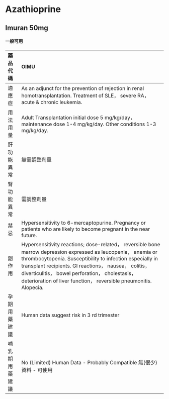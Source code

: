 # Azathioprine

## Imuran 50mg

#### 一般可用

| 藥品代碼       | OIMU                                                                                                                                                                                                                                                                                                                                                         |
|:---------------|:-------------------------------------------------------------------------------------------------------------------------------------------------------------------------------------------------------------------------------------------------------------------------------------------------------------------------------------------------------------|
| 適應症         | As an adjunct for the prevention of rejection in renal homotransplantation. Treatment of SLE， severe RA， acute & chronic leukemia.                                                                                                                                                                                                                         |
| 用法用量       | Adult Transplantation initial dose 5 mg/kg/day， maintenance dose 1-4 mg/kg/day. Other conditions 1-3 mg/kg/day.                                                                                                                                                                                                                                             |
| 肝功能異常     | 無需調整劑量                                                                                                                                                                                                                                                                                                                                                 |
| 腎功能異常     | 需調整劑量                                                                                                                                                                                                                                                                                                                                                   |
| 禁忌           | Hypersensitivity to 6-mercaptopurine. Pregnancy or patients who are likely to become pregnant in the near future.                                                                                                                                                                                                                                            |
| 副作用         | Hypersensitivity reactions; dose-related， reversible bone marrow depression expressed as leucopenia， anemia or thrombocytopenia. Susceptibility to infection especially in transplant recipients. GI reactions， nausea， colitis， diverticulitis， bowel perforation， cholestasis， deterioration of liver function， reversible pneumonitis. Alopecia. |
| 孕期用藥建議   | Human data suggest risk in 3 rd trimester                                                                                                                                                                                                                                                                                                                    |
| 哺乳期用藥建議 | No (Limited) Human Data - Probably Compatible 無(很少)資料 - 可使用                                                                                                                                                                                                                                                                                          |

